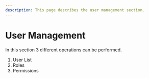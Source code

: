 ```yaml
---
description: This page describes the user management section.
---
```


# User Management

In this section 3 different operations can be performed.

1. User List
2. Roles
3. Permissions

